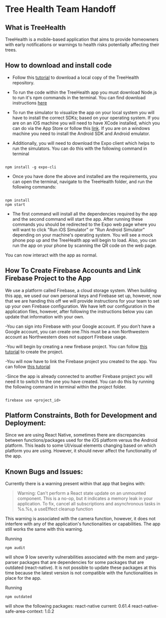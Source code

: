 # Tree Health Team Handoff

## What is TreeHealth

TreeHealth is a mobile-based application that aims to provide homeowners with early notifications or warnings to health risks potentially affecting their trees.

## How to download and install code

- Follow this [tutorial](https://help.github.com/en/github/creating-cloning-and-archiving-repositories/cloning-a-repository) to download a local copy of the TreeHealth repository.

- To run the code within the TreeHealth app you must download Node.js to run it's npm commands in the terminal. You can find download instructions [here](https://www.npmjs.com/get-npm)

- To run the simulator to visualize the app on your local system you will have to install the correct SDKs; based on your operating system. If you are on an iOS machine you will need to have XCode installed, which you can do via the App Store or follow this [link](https://apps.apple.com/us/app/xcode/id497799835?mt=12). If you are on a windows machine you need to install the Android SDK and Android emulator.

- Additionally, you will need to download the Expo client which helps to run the simulators. You can do this with the following command in terminal

```

npm install -g expo-cli

```

- Once you have done the above and installed are the requirements, you can open the terminal, navigate to the TreeHealth folder, and run the following commands:

```

npm install
npm start

```

- The first command will install all the dependencies required by the app and the second command will start the app. After running these commands you should be redirected to the Expo web page where you will want to click "Run iOS Simulator" or "Run Android Simulator" depending on your machine's operating system. You will see a mock phone pop up and the TreeHealth app will begin to load. Also, you can run the app on your phone by scanning the QR code on the web page.

You can now interact with the app as normal.

## How To Create Firebase Accounts and Link Firebase Project to the App

We use a platform called Firebase, a cloud storage system. When building this app, we used our own personal keys and Firebase set up, however, now that we are handing this off we will provide instructions for your team to set up your own Firebase configuration. We have left our configuration in the application files, however, after following the instructions below you can update that information with your own.

-You can sign into Firebase with your Google account. If you don’t have a Google account, you can create one.This must be a non Northwestern account as Northwestern does not support Firebase usage.

-You will begin by creating a new firebase project. You can follow [this tutorial](https://help.appsheet.com/en/articles/2087255-creating-a-firebase-account) to create the project.

-You will now have to link the Firebase project you created to the app. You can follow [this tutorial](https://courses.cs.northwestern.edu/394/firebase-notes.php#cli)

-Since the app is already connected to another Firebase project you will need it to switch to the one you have created. You can do this by running the following command in terminal within the project folder.

```

firebase use <project_id>

```

## Platform Constraints, Both for Development and Deployment:

Since we are using React Native, sometimes there are discrepancies between functions/packages used for the iOS platform versus the Android platform. This leads to some UI/visual elements changing based on which platform you are using. However, it should never affect the functionality of the app.

## Known Bugs and Issues:

Currently there is a warning present within that app that begins with:

> Warning: Can't perform a React state update on an unmounted component. This is a no-op, but it indicates a memory leak in your application. To fix, cancel all subscriptions and asynchronous tasks in %s.%s, a useEffect cleanup function

This warning is associated with the camera function, however, it does not interfere with any of the application's functionalities or capabilities. The app still works the same with this warning.

Running 
```
npm audit
```
will show 9 low severity vulnerabilities associated with the mem and yargs-parser packages that are dependencies for some packages that are outdated (react-native). It is not possible to update these packages at this time because the latest version is not compatible with the functionalities in place for the app. 

Running
```
npm outdated
```
will show the following packages: 
react-native current: 0.61.4
react-native-safe-area-context: 1.0.2


